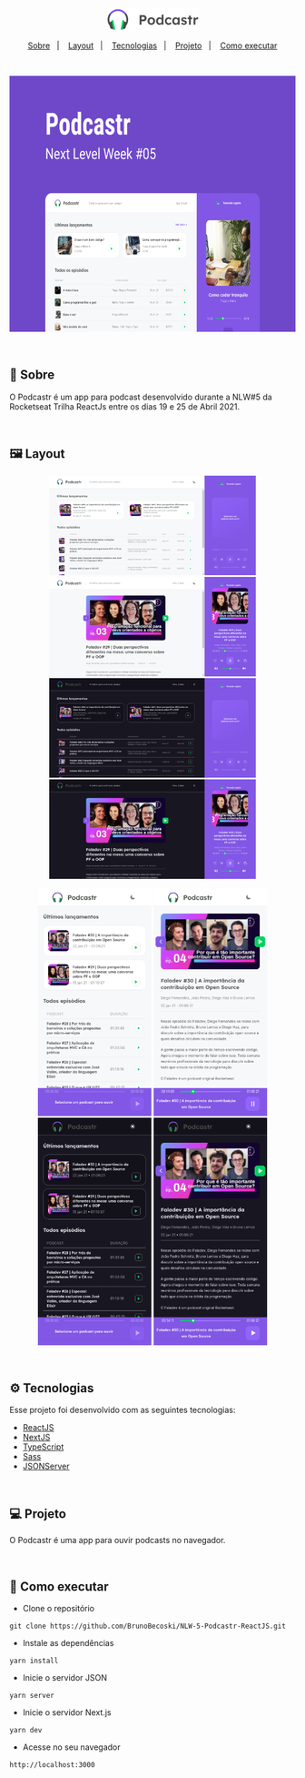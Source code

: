 <p align="center">
  <img alt="" src=".github/logo.png" />
</p>


<p align="center">
  <a href="#-sobre">Sobre</a>&nbsp;&nbsp;&nbsp;|&nbsp;&nbsp;&nbsp;
  <a href="#-layout">Layout</a>&nbsp;&nbsp;&nbsp;|&nbsp;&nbsp;&nbsp;
  <a href="#-tecnologias">Tecnologias</a>&nbsp;&nbsp;&nbsp;|&nbsp;&nbsp;&nbsp;
  <a href="#-projeto">Projeto</a>&nbsp;&nbsp;&nbsp;|&nbsp;&nbsp;&nbsp;
  <a href="#-como-executar">Como executar</a>
</p> 

</br>

<p align="center">
  <img alt="Capa" src=".github/capa.png" height="450" />
</p>


</br>

## 📖 Sobre
O Podcastr é um app para podcast desenvolvido durante a NLW#5 da Rocketseat Trilha ReactJs entre os dias 19 e 25 de Abril 2021. 

</br>

## 🖼 Layout

<p align="center" >
   <img alt="Home" src=".github/home.png" height="175" />
   <img alt="Episódio" src=".github/episodio.png" height="175" />
   
   <img alt="Home Dark" src=".github/home-dark.png" height="175" />
   <img alt="Episódio Dark" src=".github/episodio-dark.png" height="175" />
</p>

<p align="center" >
   <img alt="Mobile Home" src=".github/mobile_home.png" width="200" />
   <img alt="Mobile Episódio" src=".github/mobile_episodio.png" width="200" />
   
   <img alt="Mobile Home Dark" src=".github/mobile_home-dark.png" width="200" />
   <img alt="Mobile Episódio Dark" src=".github/mobile_episodio-dark.png" width="200" />
</p>
   
</br>

## ⚙ Tecnologias

Esse projeto foi desenvolvido com as seguintes tecnologias:

- [ReactJS](https://www.reactjs.org)
- [NextJS](https://nextjs.org)
- [TypeScript](https://www.typescriptlang.org)
- [Sass](https://sass-lang.com)
- [JSONServer](https://github.com/typicode/json-server)

</br>

## 💻 Projeto
O Podcastr é uma app para ouvir podcasts no navegador. 

</br>

## 🚀 Como executar

- Clone o repositório
```
git clone https://github.com/BrunoBecoski/NLW-5-Podcastr-ReactJS.git
```
- Instale as dependências
```
yarn install
```
- Inicie o servidor JSON
``` 
yarn server 
```
- Inicie o servidor Next.js
``` 
yarn dev
```
- Acesse no seu navegador
```
http://localhost:3000
```
